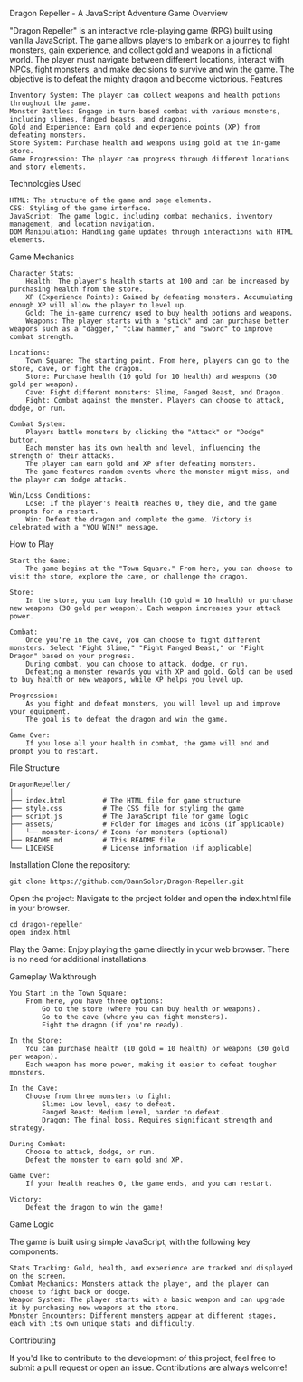 Dragon Repeller - A JavaScript Adventure Game
Overview

"Dragon Repeller" is an interactive role-playing game (RPG) built using vanilla JavaScript. The game allows players to embark on a journey to fight monsters, gain experience, and collect gold and weapons in a fictional world. The player must navigate between different locations, interact with NPCs, fight monsters, and make decisions to survive and win the game. The objective is to defeat the mighty dragon and become victorious.
Features

    Inventory System: The player can collect weapons and health potions throughout the game.
    Monster Battles: Engage in turn-based combat with various monsters, including slimes, fanged beasts, and dragons.
    Gold and Experience: Earn gold and experience points (XP) from defeating monsters.
    Store System: Purchase health and weapons using gold at the in-game store.
    Game Progression: The player can progress through different locations and story elements.

Technologies Used

    HTML: The structure of the game and page elements.
    CSS: Styling of the game interface.
    JavaScript: The game logic, including combat mechanics, inventory management, and location navigation.
    DOM Manipulation: Handling game updates through interactions with HTML elements.

Game Mechanics

    Character Stats:
        Health: The player's health starts at 100 and can be increased by purchasing health from the store.
        XP (Experience Points): Gained by defeating monsters. Accumulating enough XP will allow the player to level up.
        Gold: The in-game currency used to buy health potions and weapons.
        Weapons: The player starts with a "stick" and can purchase better weapons such as a "dagger," "claw hammer," and "sword" to improve combat strength.

    Locations:
        Town Square: The starting point. From here, players can go to the store, cave, or fight the dragon.
        Store: Purchase health (10 gold for 10 health) and weapons (30 gold per weapon).
        Cave: Fight different monsters: Slime, Fanged Beast, and Dragon.
        Fight: Combat against the monster. Players can choose to attack, dodge, or run.

    Combat System:
        Players battle monsters by clicking the "Attack" or "Dodge" button.
        Each monster has its own health and level, influencing the strength of their attacks.
        The player can earn gold and XP after defeating monsters.
        The game features random events where the monster might miss, and the player can dodge attacks.

    Win/Loss Conditions:
        Lose: If the player's health reaches 0, they die, and the game prompts for a restart.
        Win: Defeat the dragon and complete the game. Victory is celebrated with a "YOU WIN!" message.

How to Play

    Start the Game:
        The game begins at the "Town Square." From here, you can choose to visit the store, explore the cave, or challenge the dragon.

    Store:
        In the store, you can buy health (10 gold = 10 health) or purchase new weapons (30 gold per weapon). Each weapon increases your attack power.

    Combat:
        Once you're in the cave, you can choose to fight different monsters. Select "Fight Slime," "Fight Fanged Beast," or "Fight Dragon" based on your progress.
        During combat, you can choose to attack, dodge, or run.
        Defeating a monster rewards you with XP and gold. Gold can be used to buy health or new weapons, while XP helps you level up.

    Progression:
        As you fight and defeat monsters, you will level up and improve your equipment.
        The goal is to defeat the dragon and win the game.

    Game Over:
        If you lose all your health in combat, the game will end and prompt you to restart.

File Structure

    DragonRepeller/
    │
    ├── index.html         # The HTML file for game structure
    ├── style.css          # The CSS file for styling the game
    ├── script.js          # The JavaScript file for game logic
    ├── assets/            # Folder for images and icons (if applicable)
    │   └── monster-icons/ # Icons for monsters (optional)
    ├── README.md          # This README file
    └── LICENSE            # License information (if applicable)


Installation
Clone the repository:

    git clone https://github.com/DannSolor/Dragon-Repeller.git

Open the project:
    Navigate to the project folder and open the index.html file in your browser.



    cd dragon-repeller
    open index.html


 Play the Game:
        Enjoy playing the game directly in your web browser. There is no need for additional installations.
        
        
Gameplay Walkthrough

    You Start in the Town Square:
        From here, you have three options:
            Go to the store (where you can buy health or weapons).
            Go to the cave (where you can fight monsters).
            Fight the dragon (if you're ready).

    In the Store:
        You can purchase health (10 gold = 10 health) or weapons (30 gold per weapon).
        Each weapon has more power, making it easier to defeat tougher monsters.

    In the Cave:
        Choose from three monsters to fight:
            Slime: Low level, easy to defeat.
            Fanged Beast: Medium level, harder to defeat.
            Dragon: The final boss. Requires significant strength and strategy.

    During Combat:
        Choose to attack, dodge, or run.
        Defeat the monster to earn gold and XP.

    Game Over:
        If your health reaches 0, the game ends, and you can restart.

    Victory:
        Defeat the dragon to win the game!

Game Logic

The game is built using simple JavaScript, with the following key components:

    Stats Tracking: Gold, health, and experience are tracked and displayed on the screen.
    Combat Mechanics: Monsters attack the player, and the player can choose to fight back or dodge.
    Weapon System: The player starts with a basic weapon and can upgrade it by purchasing new weapons at the store.
    Monster Encounters: Different monsters appear at different stages, each with its own unique stats and difficulty.

Contributing

If you'd like to contribute to the development of this project, feel free to submit a pull request or open an issue. Contributions are always welcome!
